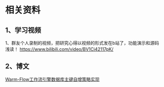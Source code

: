# 相关资料

## 1、学习视频
1、群友个人录制的视频，把研究心得以视频的形式发在b站了，功能演示和源码浅读！
https://www.bilibili.com/video/BV1Ci42117pK/

## 2、博文
[Warm-Flow工作流引擎数据库主键自增策略实现](https://juejin.cn/post/7402110528298074152)

